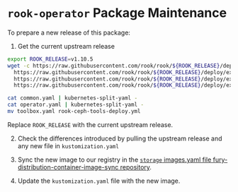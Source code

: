 # `rook-operator` Package Maintenance

To prepare a new release of this package:

1. Get the current upstream release

```bash
export ROOK_RELEASE=v1.10.5
wget -c https://raw.githubusercontent.com/rook/rook/${ROOK_RELEASE}/deploy/examples/common.yaml \
  https://raw.githubusercontent.com/rook/rook/${ROOK_RELEASE}/deploy/examples/crds.yaml \
  https://raw.githubusercontent.com/rook/rook/${ROOK_RELEASE}/deploy/examples/toolbox.yaml \
  https://raw.githubusercontent.com/rook/rook/${ROOK_RELEASE}/deploy/examples/operator.yaml

cat common.yaml | kubernetes-split-yaml -
cat operator.yaml | kubernetes-split-yaml -
mv toolbox.yaml rook-ceph-tools-deploy.yml
```

  Replace `ROOK_RELEASE` with the current upstream release.

2. Check the differences introduced by pulling the upstream release and any new file in `kustomization.yaml`

3. Sync the new image to our registry in the [`storage` images.yaml file fury-distribution-container-image-sync repository](https://github.com/sighupio/fury-distribution-container-image-sync/blob/main/modules/storage/images.yml).

4. Update the `kustomization.yaml` file with the new image.
